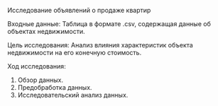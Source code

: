 Исследование объявлений о продаже квартир

Входные данные:
Таблица в формате .csv, содержащая данные об объектах недвижимости.

Цель исследования:
Анализ влияния характеристик объекта недвижимости на его конечную стоимость.

Ход исследования:
1. Обзор данных.
2. Предобработка данных.
3. Исследовательский анализ данных.
